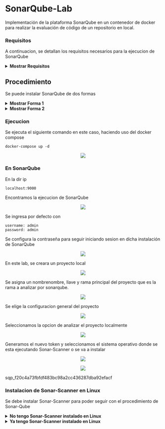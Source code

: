# SonarQube-Lab


Implementación de la plataforma SonarQube en un contenedor de docker para realizar la evaluación de código de un repositorio en local.

### Requisitos

A continuacion, se detallan los requisitos necesarios para la ejecucion de SonarQube

<details><summary><b>Mostrar Requisitos</b></summary>

1. [Linux](https://ubuntu.com/download) 
2. [Docker](https://docs.docker.com/engine/install/ubuntu/)

</details>

## Procedimiento

Se puede instalar SonarQube de dos formas

<details><summary><b>Mostrar Forma 1</b></summary>

### Ventajas:
Es una forma rápida y directa de iniciar SonarQube.
Requiere menos configuración inicial.   
### Desventajas:
No permite configuraciones avanzadas fácilmente, como conectar a una base de datos externa.

```
docker run -d --name sonarqube -p 9000:9000 -v sonarqube_data:/opt/sonarqube/data sonarqube
```

</details>

<details><summary><b>Mostrar Forma 2</b></summary>

### Ventajas
Permite configurar múltiples servicios (como una base de datos PostgreSQL) y gestionar redes y volúmenes fácilmente.
Más fácil de escalar y mantener en entornos más grandes o complejos.
Permite personalizar y gestionar configuraciones avanzadas.
### Desventajas:
Requiere una configuración inicial más compleja.

```
version: '2'

services:
  sonarqube:
    image: sonarqube
    ports:
      - "9000:9000"
    networks:
      - sonarnet
    environment:
      - SONARQUBE_JDBC_URL=jdbc:postgresql://db:5432/sonar
      - SONARQUBE_JDBC_USERNAME=sonar
      - SONARQUBE_JDBC_PASSWORD=sonar
    volumes:
      - sonarqube_conf:/opt/sonarqube/conf
      - sonarqube_data:/opt/sonarqube/data
      - sonarqube_extensions:/opt/sonarqube/extensions
      - sonarqube_bundled-plugins:/opt/sonarqube/lib/bundled-plugins

  db:
    image: postgres
    networks:
      - sonarnet
    environment:
      - POSTGRES_USER=sonar
      - POSTGRES_PASSWORD=sonar
    volumes:
      - postgresql:/var/lib/postgresql
      - postgresql_data:/var/lib/postgresql/data

networks:
  sonarnet:
    driver: bridge

volumes:
  sonarqube_conf:
  sonarqube_data:
  sonarqube_extensions:
  sonarqube_bundled-plugins:
  postgresql:
  postgresql_data:

```

</details>


### Ejecucion

Se ejecuta el siguiente comando en este caso, haciendo uso del docker compose 
```
docker-compose up -d
```

<p align="center">
  <img src="./images/image2.png">
</p>


### En SonarQube

En la dir ip
```
localhost:9000
```
Encontramos la ejecucion de SonarQube

<p align="center">
  <img src="./images/image3.png">
</p>

Se ingresa por defecto con

    username: admin
    password: admin

Se configura la contraseña para seguir iniciando sesion en dicha instalación de SonarQube

<p align="center">
  <img src="./images/image4.png">
</p>

En este lab, se creara un proyecto local


<p align="center">
  <img src="./images/image5.png">
</p>

Se asigna un nombrenombre, llave y rama principal del proyecto que es la rama a analizar por sonarqube.

<p align="center">
  <img src="./images/image6.png">
</p>

Se elige la configuracion general del proyecto

<p align="center">
  <img src="./images/image7.png">
</p>

Seleccionamos la opcion de analizar el proyecto localmente

<p align="center">
  <img src="./images/image8.png">
</p>

Generamos el nuevo token y seleccionamos el sistema operativo donde se esta ejecutando Sonar-Scanner o se va a instalar

<p align="center">
  <img src="./images/image9.png">
</p>

<p align="center">
  <img src="./images/image10.png">
</p>

sqp_f20c4a73fbfdf483bc98a2cc436287dba92efacf

### Instalacion de Sonar-Scanner en Linux

Se debe instalar Sonar-Scanner para poder seguir con el procedimiento de Sonar-Qube

<details><summary><b>No tengo Sonar-Scanner instalado en Linux</b></summary>

Se deberan ejecutar los siguientes comandos

```
sudo apt update
sudo apt upgrade
sudo apt install wget
sudo apt install unzip
```

<p align="center">
  <img src="./images/image11.png">
</p>

Se descarga y descomprime la ultima version de scanner usando este link

[Link de descarga ultima version](https://docs.sonarsource.com/sonarqube/latest/analyzing-source-code/scanners/sonarscanner/)

    wget https://binaries.sonarsource.com/Distribution/sonar-scanner-cli/sonar-scanner-cli-5.0.1.3006-linux.zip

<p align="center">
  <img src="./images/image12.png">
</p>

Luego se realiza el comando unzip sobre el archivo descargado

Se reubica la carpeta descargada con el comando

sudo mv <nombre-del-archivo> /opt/sonar-scanner

<p align="center">
  <img src="./images/image13.png">
</p>


</details>

<details><summary><b>Ya tengo Sonar-Scanner instalado en Linux</b></summary>

Con sonar Scanner ya instalado se ejecutan los siguientes comandos

```
sudo ln -s /opt/sonar-scanner/bin/sonar-scanner /usr/local/bin/sonar-scanner
echo 'export PATH="/opt/sonar-scanner/bin:$PATH"' >> ~/.bashrc source ~/.bashrc
```

Ahora nos movemos a la carpeta que contiene el proyecto que queremos analizar

Y sobre dicha carpeta se ejecutan los comandos que nos fueron dados por la web page de SonarQube cuando generabamos el token

<p align="center">
  <img src="./images/image14.png">
</p>

<p align="center">
  <img src="./images/image15.png">
</p>

Se puede ver la alerta generada por sonar-qube

<p align="center">
  <img src="./images/image16.png">
</p>

</details>
